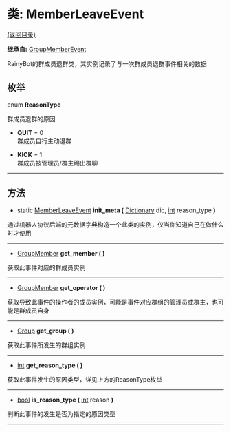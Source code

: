 # 类: MemberLeaveEvent  
[(返回目录)](README.md)  
  
**继承自:** [GroupMemberEvent](GroupMemberEvent.md)  
  
RainyBot的群成员退群类，其实例记录了与一次群成员退群事件相关的数据  
  
## 枚举  
  
enum **ReasonType**  
  
群成员退群的原因  
  
- **QUIT** = 0  
群成员自行主动退群  
  
- **KICK** = 1  
群成员被管理员/群主踢出群聊  
  
---  
  
## 方法 
  
- static [MemberLeaveEvent](MemberLeaveEvent.md) **init_meta (** [Dictionary](https://docs.godotengine.org/en/latest/classes/class_dictionary.html) dic, [int](https://docs.godotengine.org/en/latest/classes/class_int.html) reason_type **)**  
  
通过机器人协议后端的元数据字典构造一个此类的实例，仅当你知道自己在做什么时才使用  
  
---  
  
-  [GroupMember](GroupMember.md) **get_member ( )**  
  
获取此事件对应的群成员实例  
  
---  
  
-  [GroupMember](GroupMember.md) **get_operator ( )**  
  
获取导致此事件的操作者的成员实例，可能是事件对应群组的管理员或群主，也可能是群成员自身  
  
---  
  
-  [Group](Group.md) **get_group ( )**  
  
获取此事件所发生的群组实例  
  
---  
  
-  [int](https://docs.godotengine.org/en/latest/classes/class_int.html) **get_reason_type ( )**  
  
获取此事件发生的原因类型，详见上方的ReasonType枚举  
  
---  
  
-  [bool](https://docs.godotengine.org/en/latest/classes/class_bool.html) **is_reason_type (** [int](https://docs.godotengine.org/en/latest/classes/class_int.html) reason **)**  
  
判断此事件的发生是否为指定的原因类型  
  
---  
  

